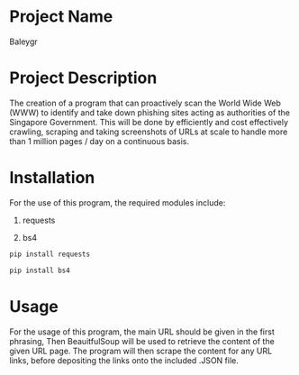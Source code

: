 
# Project Name

Baleygr

# Project Description

The creation of a program that can proactively scan the World Wide Web (WWW) to identify
and take down phishing sites acting as authorities of the
Singapore Government. This will be done by efficiently and cost effectively crawling, scraping
and taking screenshots of URLs at scale to handle more than 1 million pages / day on a continuous basis.

# Installation

For the use of this program, the required modules include:

1. requests

2. bs4

```python
pip install requests

pip install bs4
```

# Usage

For the usage of this program, the main URL should be given in the first phrasing,
Then BeauitfulSoup will be used to retrieve the content of the given URL page.
The program will then scrape the content for any URL links, before depositing the links onto
the included .JSON file. 






